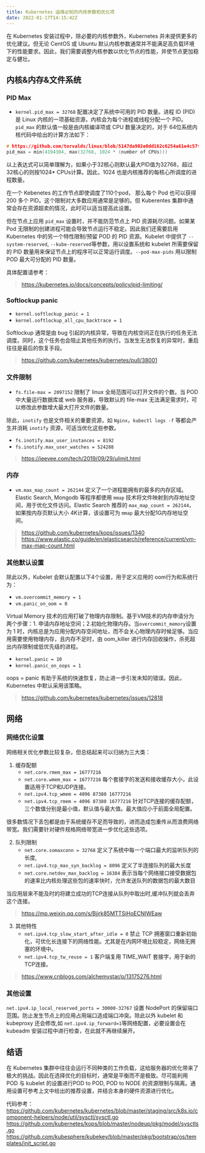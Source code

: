 ```yaml
---
title: Kubernetes 运维必知的内核参数和优化项
date: 2022-01-17T14:15:42Z
---
```


在 Kubernetes 安装过程中，除必要的内核参数外，Kubernetes 并未提供更多的优化建议。但无论 CentOS 或 Ubuntu 默认内核参数通常并不能满足高负载环境下的性能要求。因此，我们需要调整内核参数以优化节点的性能，并使节点更加稳定与健壮。

## 内核&内存&文件系统

### PID Max

- `kernel.pid_max = 32768` 配置决定了系统中可用的 PID 数量。进程 ID (PID) 是 Linux 内核的一项基础资源，内核会为每个进程或线程分配一个 PID。`pid_max` 的默认值一般是由内核编译项或 CPU 数量决定的，对于 64位系统内核代码中给出的计算方法如下：
```c
# https://github.com/torvalds/linux/blob/5147da902e0dd162c6254a61e4c57f21b60a9b1c/kernel/pid.c#L657
pid_max = min(4194304, max(32768, 1024 * (number of CPUs)))
```
以上表达式可以简单理解为，如果小于32核心则默认最大PID值为32768，超过32核心的则按1024* CPUs计算。因此，1024 也是内核推荐的每核心所调度的进程数量。

在一个 Kebenetes 的工作节点即使调度了110个pod， 那么每个 Pod 也可以获得 200 多个 PID。这个限制对大多数应用通常是足够的。但 Kuberentes 集群中通常会存在资源超卖的情况，此时可以适当提高此设置。

但在节点上应用 `pid_max` 设置时，并不能防范节点上 PID 资源耗尽问题。如果某 Pod 无限制的创建进程可能会导致节点运行不稳定。因此我们还需要启用 Kubernetes 中的另一个特性限制/预留 POD 的 PID 资源。Kubelet 中提供了 `--system-reserved`, `--kube-reserved`等参数，用以设置系统和 kubelet 所需要保留的 PID 数量用来保证节点上的程序可以正常运行调度。`--pod-max-pids` 用以限制 POD 最大可分配的 PID 数量。

具体配置请参考：
> https://kubernetes.io/docs/concepts/policy/pid-limiting/

### Softlockup panic
- `kernel.softlockup_panic = 1`
- `kernel.softlockup_all_cpu_backtrace = 1`

Softlockup 通常是由 bug 引起的内核异常，导致在内核空间正在执行的任务无法调度。同时，这个任务也会阻止其他任务的执行。当发生无法恢复的异常时，重启往往是最后的恢复手段。

> https://github.com/kubernetes/kubernetes/pull/38001

### 文件限制

- `fs.file-max = 2097152` 限制了 linux 全局范围可以打开文件的个数。当 POD 中大量运行数据库或 web 服务器，导致默认的 file-max 无法满足需求时，可以修改此参数增大最大打开文件的数量。

除此，`inotify` 也是文件相关的重要资源，如 `Nginx`，`kubectl logs -f` 等都会产生并消耗 `inotify` 资源，可适当优化这些参数。

- `fs.inotify.max_user_instances = 8192`
- `fs.inotify.max_user_watches = 524288`

> https://ieevee.com/tech/2019/09/29/ulimit.html

### 内存
- `vm.max_map_count = 262144` 定义了一个进程能拥有的最多的内存区域。Elastic Search, Mongodb 等程序都使用 `mmap` 技术将文件映射到内存地址空间，用于优化文件访问。Elastic Search 推荐的 `max_map_count = 262144`，如果按内存页默认大小 4K计算，该设置可为 `mmap` 最大分配1G内存地址空间。

> https://github.com/kubernetes/kops/issues/1340
> https://www.elastic.co/guide/en/elasticsearch/reference/current/vm-max-map-count.html


### 其他默认设置

除此以外，Kubelet 会默认配置以下4个设置，用于定义应用的 oom行为和系统行为：

- `vm.overcommit_memory = 1`
- `vm.panic_on_oom = 0`

Virtual Memory 技术的应用打破了物理内存限制。基于VM技术的内存申请分为两个步骤：1. 申请内存地址空间；2.初始化物理内存。当`overcommit_memory`设置为 1 时，内核总是为应用分配内存空间地址，而不会关心物理内存时候足够。当应用需要使用物理内存，且内存不足时，由 oom_killer 进行内存回收操作，杀死超出内存限制或低优先级的进程。

- `kernel.panic = 10`
- `kernel.panic_on_oops = 1`

oops = panic 有助于系统的快速恢复，防止进一步引发未知的错误。因此，Kubernetes 中默认采用该策略。

> https://github.com/kubernetes/kubernetes/issues/12818

## 网络

### 网络优化设置
网络相关优化参数比较复杂，但总结起来可以归纳为三大类：

1. 缓存配额
    - `net.core.rmem_max = 16777216`
    - `net.core.wmem_max = 16777216` 每个套接字的发送和接收缓存大小，此设置适用于TCP和UDP连接。
    - `net.ipv4.tcp_wmem = 4096 87380 16777216`
    - `net.ipv4.tcp_rmem = 4096 87380 16777216` 针对TCP连接的缓存配额，三个数值分别是最小值，默认值与最大值。最大值应小于前面全局配置。

很多数情况下丢包都是由于系统缓存不足而导致的，进而造成包重传从而浪费网络带宽。我们需要针对硬件规格网络带宽进一步优化这些选项。

2. 队列限制
    - `net.core.somaxconn = 32768` 定义了系统中每一个端口最大的监听队列的长度, 
    - `net.ipv4.tcp_max_syn_backlog = 8096` 定义了半连接队列的最大长度
    - `net.core.netdev_max_backlog = 16384` 表示当每个网络接口接受数据包的速率比内核处理这些包的速率快时，允许发送队列的数据包的最大数目

当应用层来不能及时的将建立成功的TCP连接从队列中取出时,缓冲队列就会丢弃这个连接。

> https://mp.weixin.qq.com/s/Bjjrk85MTTSiHoECNIWEaw

3. 其他特性
    - `net.ipv4.tcp_slow_start_after_idle = 0` 禁止 TCP 拥塞窗口重新初始化，可优化长连接下的网络性能。尤其是在内网环境比较稳定，网络无拥塞的环境中。
    - `net.ipv4.tcp_tw_reuse = 1` 客户端复用 TIME_WAIT 套接字，用于新的TCP连接。

> https://www.cnblogs.com/alchemystar/p/13175276.html

### 其他设置

`net.ipv4.ip_local_reserved_ports = 30000-32767`
设置 NodePort 的保留端口范围。防止发生节点上的应用占用端口造成端口冲突。除此以外 kubelet 和 kubeproxy 还会修改,如 `net.ipv4.ip_forward=1`等网络配置，必要设置会在 kubeadm 安装过程中进行检查，在此就不再继续展开。

## 结语

在 Kubernetes 集群中往往会运行不同种类的工作负载，这给服务器的优化带来了极大的挑战。因此在选择优化的目标时，通常是平衡而不是极致。尽可能利用 POD 与 kubelet 的设置进行POD to POD, POD to NODE 的资源限制与隔离。通用设置可参考上文中给出的推荐设置，并结合本身的硬件资源进行优化。

代码参考：
https://github.com/kubernetes/kubernetes/blob/master/staging/src/k8s.io/component-helpers/node/util/sysctl/sysctl.go
https://github.com/kubernetes/kops/blob/master/nodeup/pkg/model/sysctls.go
https://github.com/kubesphere/kubekey/blob/master/pkg/bootstrap/os/templates/init_script.go